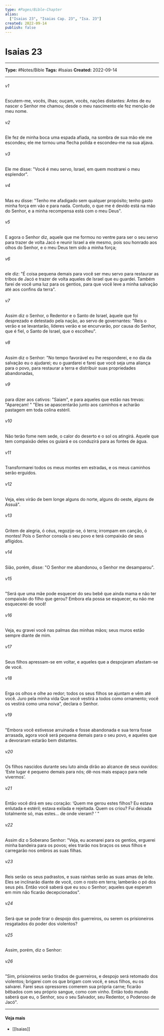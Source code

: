 ```yaml
---
type: #Pages/Bible-Chapter
alias:
  ["Isaias 23", "Isaias Cap. 23", "Isa. 23"]
created: 2022-09-14
publish: false
---
```


# Isaias 23

---

**Type:** #Notes/Bible
**Tags:** #Isaias
**Created:** 2022-09-14

---

###### v1
Escutem-me, vocês, ilhas; ouçam, vocês, nações distantes: Antes de eu nascer o Senhor me chamou; desde o meu nascimento ele fez menção de meu nome.
###### v2
Ele fez de minha boca uma espada afiada, na sombra de sua mão ele me escondeu; ele me tornou uma flecha polida e escondeu-me na sua aljava.
###### v3
Ele me disse: "Você é meu servo, Israel, em quem mostrarei o meu esplendor".
###### v4
Mas eu disse: "Tenho me afadigado sem qualquer propósito; tenho gasto minha força em vão e para nada. Contudo, o que me é devido está na mão do Senhor, e a minha recompensa está com o meu Deus".
###### v5
E agora o Senhor diz, aquele que me formou no ventre para ser o seu servo para trazer de volta Jacó e reunir Israel a ele mesmo, pois sou honrado aos olhos do Senhor, e o meu Deus tem sido a minha força;
###### v6
ele diz: "É coisa pequena demais para você ser meu servo para restaurar as tribos de Jacó e trazer de volta aqueles de Israel que eu guardei. Também farei de você uma luz para os gentios, para que você leve a minha salvação até aos confins da terra".
###### v7
Assim diz o Senhor, o Redentor e o Santo de Israel, àquele que foi desprezado e detestado pela nação, ao servo de governantes: "Reis o verão e se levantarão, líderes verão e se encurvarão, por causa do Senhor, que é fiel, o Santo de Israel, que o escolheu".
###### v8
Assim diz o Senhor: "No tempo favorável eu lhe responderei, e no dia da salvação eu o ajudarei; eu o guardarei e farei que você seja uma aliança para o povo, para restaurar a terra e distribuir suas propriedades abandonadas,
###### v9
para dizer aos cativos: "Saiam", e para aqueles que estão nas trevas: "Apareçam! " "Eles se apascentarão junto aos caminhos e acharão pastagem em toda colina estéril.
###### v10
Não terão fome nem sede, o calor do deserto e o sol os atingirá. Aquele que tem compaixão deles os guiará e os conduzirá para as fontes de água.
###### v11
Transformarei todos os meus montes em estradas, e os meus caminhos serão erguidos.
###### v12
Veja, eles virão de bem longe alguns do norte, alguns do oeste, alguns de Assuã".
###### v13
Gritem de alegria, ó céus, regozije-se, ó terra; irrompam em canção, ó montes! Pois o Senhor consola o seu povo e terá compaixão de seus afligidos.
###### v14
Sião, porém, disse: "O Senhor me abandonou, o Senhor me desamparou".
###### v15
"Será que uma mãe pode esquecer do seu bebê que ainda mama e não ter compaixão do filho que gerou? Embora ela possa se esquecer, eu não me esquecerei de você!
###### v16
Veja, eu gravei você nas palmas das minhas mãos; seus muros estão sempre diante de mim.
###### v17
Seus filhos apressam-se em voltar, e aqueles que a despojaram afastam-se de você.
###### v18
Erga os olhos e olhe ao redor; todos os seus filhos se ajuntam e vêm até você. Juro pela minha vida Que você vestirá a todos como ornamento; você os vestirá como uma noiva", declara o Senhor.
###### v19
"Embora você estivesse arruinada e fosse abandonada e sua terra fosse arrasada, agora você será pequena demais para o seu povo, e aqueles que a devoraram estarão bem distantes.
###### v20
Os filhos nascidos durante seu luto ainda dirão ao alcance de seus ouvidos: ‘Este lugar é pequeno demais para nós; dê-nos mais espaço para nele vivermos’.
###### v21
Então você dirá em seu coração: ‘Quem me gerou estes filhos? Eu estava enlutada e estéril; estava exilada e rejeitada. Quem os criou? Fui deixada totalmente só, mas estes... de onde vieram? ’ "
###### v22
Assim diz o Soberano Senhor: "Veja, eu acenarei para os gentios, erguerei minha bandeira para os povos; eles trarão nos braços os seus filhos e carregarão nos ombros as suas filhas.
###### v23
Reis serão os seus padrastos, e suas rainhas serão as suas amas de leite. Eles se inclinarão diante de você, com o rosto em terra; lamberão o pó dos seus pés. Então você saberá que eu sou o Senhor; aqueles que esperam em mim não ficarão decepcionados".
###### v24
Será que se pode tirar o despojo dos guerreiros, ou serem os prisioneiros resgatados do poder dos violentos?
###### v25
Assim, porém, diz o Senhor:  
###### v26
"Sim, prisioneiros serão tirados de guerreiros, e despojo será retomado dos violentos; brigarei com os que brigam com você, e seus filhos, eu os salvarei. Farei seus opressores comerem sua própria carne; ficarão bêbados com seu próprio sangue, como com vinho. Então todo mundo saberá que eu, o Senhor, sou o seu Salvador, seu Redentor, o Poderoso de Jacó".


---

#### Veja mais

- [[Isaias]]
